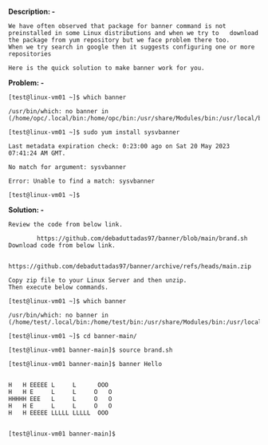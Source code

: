**Description: -**

	We have often observed that package for banner command is not preinstalled in some Linux distributions and when we try to 	download the package from yum repository but we face problem there too.
	When we try search in google then it suggests configuring one or more repositories

	Here is the quick solution to make banner work for you.

**Problem: -**

	[test@linux-vm01 ~]$ which banner
	
	/usr/bin/which: no banner in 	(/home/opc/.local/bin:/home/opc/bin:/usr/share/Modules/bin:/usr/local/bin:/usr/bin:/usr/local/sbin:/usr/sbin)

	[test@linux-vm01 ~]$ sudo yum install sysvbanner
	
	Last metadata expiration check: 0:23:00 ago on Sat 20 May 2023 07:41:24 AM GMT.
	
	No match for argument: sysvbanner
	
	Error: Unable to find a match: sysvbanner
	
	[test@linux-vm01 ~]$



**Solution: -**
	
  	Review the code from below link.
		
    		https://github.com/debaduttadas97/banner/blob/main/brand.sh
	Download code from below link.

    		https://github.com/debaduttadas97/banner/archive/refs/heads/main.zip

	Copy zip file to your Linux Server and then unzip.
	Then execute below commands.

	[test@linux-vm01 ~]$ which banner
	
	/usr/bin/which: no banner in 	(/home/test/.local/bin:/home/test/bin:/usr/share/Modules/bin:/usr/local/bin:/usr/bin:/usr/local/sbin:/usr/sbin)
	
	[test@linux-vm01 ~]$ cd banner-main/
	
	[test@linux-vm01 banner-main]$ source brand.sh 
	
	[test@linux-vm01 banner-main]$ banner Hello
	
	
	H   H EEEEE L     L      OOO  
	H   H E     L     L     O   O 
	HHHHH EEE   L     L     O   O 
	H   H E     L     L     O   O 
	H   H EEEEE LLLLL LLLLL  OOO  


	[test@linux-vm01 banner-main]$ 

